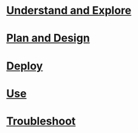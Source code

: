 # [Understand and Explore](/understand-explore/what-is-ata)
# [Plan and Design](/plan-design/ata-architecture)
# [Deploy](/advanced-threat-analytics/deploy-use/preinstall-ata)
# [Use](/advanced-threat-analytics/deploy-use/operate-ata)
# [Troubleshoot](/troubleshoot/troubleshooting-ata-known-errors)
